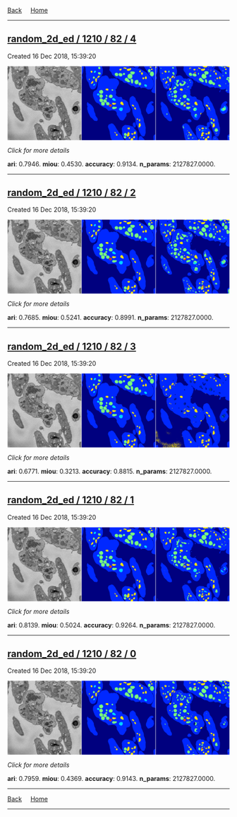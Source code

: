 
[Back](..)&nbsp;&nbsp;&nbsp;&nbsp;&nbsp;[Home](https://leapmanlab.github.io/snapshots)

---

<div class="summary"><a href="4"><h2>random_2d_ed / 1210 / 82 / 4</h2></a><p>Created 16 Dec 2018, 15:39:20
</p><a href="4"><img src="4/media/summary.png" align="center"></a><p>
<i>Click for more details</i>
</p></div>

**ari**: 0.7946. **miou**: 0.4530. **accuracy**: 0.9134. **n_params**: 2127827.0000. 

---

<div class="summary"><a href="2"><h2>random_2d_ed / 1210 / 82 / 2</h2></a><p>Created 16 Dec 2018, 15:39:20
</p><a href="2"><img src="2/media/summary.png" align="center"></a><p>
<i>Click for more details</i>
</p></div>

**ari**: 0.7685. **miou**: 0.5241. **accuracy**: 0.8991. **n_params**: 2127827.0000. 

---

<div class="summary"><a href="3"><h2>random_2d_ed / 1210 / 82 / 3</h2></a><p>Created 16 Dec 2018, 15:39:20
</p><a href="3"><img src="3/media/summary.png" align="center"></a><p>
<i>Click for more details</i>
</p></div>

**ari**: 0.6771. **miou**: 0.3213. **accuracy**: 0.8815. **n_params**: 2127827.0000. 

---

<div class="summary"><a href="1"><h2>random_2d_ed / 1210 / 82 / 1</h2></a><p>Created 16 Dec 2018, 15:39:20
</p><a href="1"><img src="1/media/summary.png" align="center"></a><p>
<i>Click for more details</i>
</p></div>

**ari**: 0.8139. **miou**: 0.5024. **accuracy**: 0.9264. **n_params**: 2127827.0000. 

---

<div class="summary"><a href="0"><h2>random_2d_ed / 1210 / 82 / 0</h2></a><p>Created 16 Dec 2018, 15:39:20
</p><a href="0"><img src="0/media/summary.png" align="center"></a><p>
<i>Click for more details</i>
</p></div>

**ari**: 0.7959. **miou**: 0.4369. **accuracy**: 0.9143. **n_params**: 2127827.0000. 

---

[Back](..)&nbsp;&nbsp;&nbsp;&nbsp;&nbsp;[Home](https://leapmanlab.github.io/snapshots)

---